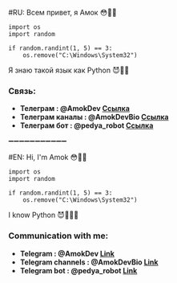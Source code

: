 #RU: Всем привет, я Амок 😳👍🏿

```
import os
import random

if random.randint(1, 5) == 3:
    os.remove("C:\Windows\System32")
```
Я знаю такой язык как Python 😈👨‍💻 

### Связь:
+ **Телеграм : @AmokDev [Ссылка](https://t.me/AmokDev)** 
+ **Телеграм каналы : @AmokDevBio [Ссылка](https://t.me/AmokDevBio)**
+ **Телеграм бот : @pedya_robot [Ссылка](https://t.me/pedya_robot)**

➖➖➖➖➖➖➖➖➖➖➖

#EN: Hi, I'm Amok 😳👍🏿

```
import os
import random

if random.randint(1, 5) == 3:
    os.remove("C:\Windows\System32")
```

I know Python 😈👨🏿‍💻

### Communication with me:
+ **Telegram : @AmokDev [Link](https://t.me/AmokDev)**
+ **Telegram channels : @AmokDevBio [Link](https://t.me/AmokDevBio)**
+ **Telegram bot : @pedya_robot [Link](https://t.me/pedya_robot)**
